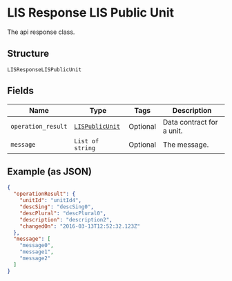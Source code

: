 
# LIS Response LIS Public Unit

The api response class.

## Structure

`LISResponseLISPublicUnit`

## Fields

| Name | Type | Tags | Description |
|  --- | --- | --- | --- |
| `operation_result` | [`LISPublicUnit`](../../doc/models/lis-public-unit.md) | Optional | Data contract for a unit. |
| `message` | `List of string` | Optional | The message. |

## Example (as JSON)

```json
{
  "operationResult": {
    "unitId": "unitId4",
    "descSing": "descSing0",
    "descPlural": "descPlural0",
    "description": "description2",
    "changedOn": "2016-03-13T12:52:32.123Z"
  },
  "message": [
    "message0",
    "message1",
    "message2"
  ]
}
```

